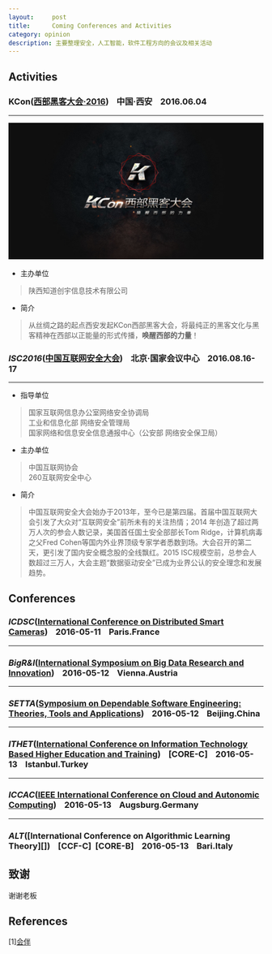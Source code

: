 ```yaml
---
layout:     post
title:      Coming Conferences and Activities
category: opinion
description: 主要整理安全，人工智能，软件工程方向的会议及相关活动
---
```


## Activities

### KCon([西部黑客大会·2016][])&nbsp;&nbsp;&nbsp;&nbsp;中国·西安&nbsp;&nbsp;&nbsp;&nbsp;2016.06.04
---
![KCon2016](/images/Conferences/KCon2016.jpg)

* 主办单位

> 陕西知道创宇信息技术有限公司

* 简介

> 从丝绸之路的起点西安发起KCon西部黑客大会，将最纯正的黑客文化与黑客精神在西部以正能量的形式传播，**唤醒西部的力量**！  

### *ISC2016*([中国互联网安全大会][])&nbsp;&nbsp;&nbsp;&nbsp;北京·国家会议中心&nbsp;&nbsp;&nbsp;&nbsp;2016.08.16-17
---

* 指导单位

> 国家互联网信息办公室网络安全协调局  
> 工业和信息化部 网络安全管理局  
> 国家网络和信息安全信息通报中心（公安部 网络安全保卫局）

* 主办单位

> 中国互联网协会  
> 260互联网安全中心

* 简介

> 中国互联网安全大会始办于2013年，至今已是第四届。首届中国互联网大会引发了大众对“互联网安全”前所未有的关注热情；2014 年创造了超过两万人次的参会人数记录，美国首任国土安全部部长Tom Ridge，计算机病毒之父Fred Cohen等国内外业界顶级专家学者悉数到场。大会召开的第二天，更引发了国内安全概念股的全线飘红。2015 ISC规模空前，总参会人数超过三万人，大会主题“数据驱动安全”已成为业界公认的安全理念和发展趋势。

## Conferences

### *ICDSC*([International Conference on Distributed Smart Cameras][])&nbsp;&nbsp;&nbsp;&nbsp;2016-05-11&nbsp;&nbsp;&nbsp;&nbsp;Paris.France
---

### *BigR&I*([International Symposium on Big Data Research and Innovation][])&nbsp;&nbsp;&nbsp;&nbsp;2016-05-12&nbsp;&nbsp;&nbsp;&nbsp;Vienna.Austria
---

### *SETTA*([Symposium on Dependable Software Engineering: Theories, Tools and Applications][])&nbsp;&nbsp;&nbsp;&nbsp;2016-05-12&nbsp;&nbsp;&nbsp;&nbsp;Beijing.China
---

### *ITHET*([International Conference on Information Technology Based Higher Education and Training][])&nbsp;&nbsp;&nbsp;&nbsp;[CORE-C]&nbsp;&nbsp;&nbsp;&nbsp;2016-05-13&nbsp;&nbsp;&nbsp;&nbsp;Istanbul.Turkey
---

### *ICCAC*([IEEE International Conference on Cloud and Autonomic Computing][])&nbsp;&nbsp;&nbsp;&nbsp;2016-05-13&nbsp;&nbsp;&nbsp;&nbsp;Augsburg.Germany
---

### *ALT*([International Conference on Algorithmic Learning Theory][])&nbsp;&nbsp;&nbsp;&nbsp;[CCF-C]&nbsp;&nbsp;[CORE-B]&nbsp;&nbsp;&nbsp;&nbsp;2016-05-13&nbsp;&nbsp;&nbsp;&nbsp;Bari.Italy


## 致谢

谢谢老板

## References

[1][会伴][1]  

[中国互联网安全大会]: http://isc.360.cn/2016/index.html
[西部黑客大会·2016]: http://kcon.knownsec.com/west/
[International Conference on Distributed Smart Cameras]: http://www.icdsc.org/
[International Symposium on Big Data Research and Innovation]: http://perso.orange.es/web126209/
[Symposium on Dependable Software Engineering: Theories, Tools and Applications]:http://lcs.ios.ac.cn/setta/
[International Conference on Information Technology Based Higher Education and Training]:http://www.ithet.boun.edu.tr/
[IEEE International Conference on Cloud and Autonomic Computing]:http://iccac2016.se.rit.edu/index.html
[1]: http://www.myhuiban.com/?lang=zh_cn
